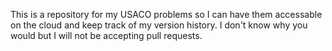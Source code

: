 This is a repository for my USACO problems so I can have them accessable on the cloud and keep track of my version history. 
I don't know why you would but I will not be accepting pull requests.
